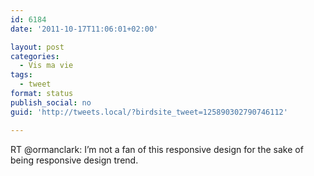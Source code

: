 ```yaml
---
id: 6184
date: '2011-10-17T11:06:01+02:00'

layout: post
categories:
  - Vis ma vie
tags:
  - tweet
format: status
publish_social: no
guid: 'http://tweets.local/?birdsite_tweet=125890302790746112'

---
```


RT @ormanclark: I’m not a fan of this responsive design for the sake of being responsive design trend.